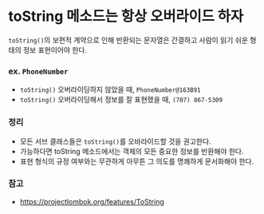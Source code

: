 # toString 메소드는 항상 오버라이드 하자

`toString()`의 보편적 계약으로 인해 반환되는 문자열은 간결하고 사람이 읽기 쉬운 형태의 정보 표현이어야 한다.

### ex. `PhoneNumber`

- `toString()` 오버라이딩하지 않았을 때, `PhoneNumber@163B91`
- `toString()` 오버라이딩해서 정보를 잘 표현했을 때, `(707) 867-5309`

### 정리

- 모든 서브 클래스들은 `toString()`를 오바라이드할 것을 권고한다.
- 가능하다면 toString 메소드에서는 객체의 모든 중요한 정보를 반환해야 한다.
- 표현 형식의 규정 여부와는 무관하게 아무튼 그 의도를 명쾌하게 문서화해야 한다.

### 참고

- https://projectlombok.org/features/ToString
